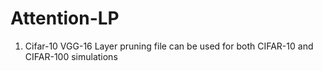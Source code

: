 # Attention-LP
1. Cifar-10 VGG-16 Layer pruning file can be used for both CIFAR-10 and CIFAR-100 simulations
